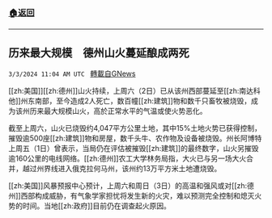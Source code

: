 ###  [:house:返回](README.md)
---


## 历来最大规模　德州山火蔓延酿成两死
`3/3/2024 11:04 AM UTC ` [轉載自GNews](https://gnews.org/articles/2360842)

[[zh:美国]][[zh:德州]]山火持续，上周六（2日）已从该州西部蔓延至[[zh:南达科他]]州东南部，至今造成2人死亡，数百幢[[zh:建筑]]物和数千只畜牧被烧毁，成为该州历来最大规模山火，高於正常水平的气温或使火势恶化。

截至上周六，山火已烧毁约4,047平方公里土地，其中15%土地火势已获得控制，摧毁逾500座[[zh:建筑]]物和房屋，数千头牛、农作物及设备被烧毁。州长阿博特上周五（1日）曾表示，当局仍在评估被摧毁[[zh:建筑]]的最终数字，山火另摧毁逾160公里的电线网络。[[zh:德州]]农工大学林务局指，大火已与另一场大火合并，越过州界线进入俄克拉何马州，该州约13万平方米土地遭烧毁。

[[zh:美国]]风暴预报中心预计，上周六和周日（3日）的高温和强风或对[[zh:德州]]西部构成威胁，有气象学家担忧将发生新的火灾，难以预测完全控制和熄灭火势的时间。当地[[zh:政府]]目前仍在调查起火原因。
